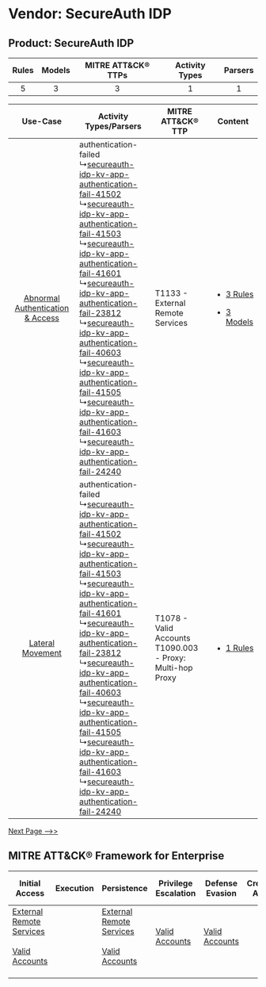 Vendor: SecureAuth IDP
======================
Product: SecureAuth IDP
-----------------------
| Rules | Models | MITRE ATT&CK® TTPs | Activity Types | Parsers |
|:-----:|:------:|:------------------:|:--------------:|:-------:|
|   5   |   3    |         3          |       1        |    1    |

|    Use-Case    | Activity Types/Parsers    | MITRE ATT&CK® TTP    | Content    |
|:----:| ---- | ---- | ---- |
| [Abnormal Authentication & Access](../../../UseCases/uc_abnormal_authentication_&_access.md) |  authentication-failed<br> ↳[secureauth-idp-kv-app-authentication-fail-41502](Ps/pC_secureauthidpkvappauthenticationfail41502.md)<br> ↳[secureauth-idp-kv-app-authentication-fail-41503](Ps/pC_secureauthidpkvappauthenticationfail41503.md)<br> ↳[secureauth-idp-kv-app-authentication-fail-41601](Ps/pC_secureauthidpkvappauthenticationfail41601.md)<br> ↳[secureauth-idp-kv-app-authentication-fail-23812](Ps/pC_secureauthidpkvappauthenticationfail23812.md)<br> ↳[secureauth-idp-kv-app-authentication-fail-40603](Ps/pC_secureauthidpkvappauthenticationfail40603.md)<br> ↳[secureauth-idp-kv-app-authentication-fail-41505](Ps/pC_secureauthidpkvappauthenticationfail41505.md)<br> ↳[secureauth-idp-kv-app-authentication-fail-41603](Ps/pC_secureauthidpkvappauthenticationfail41603.md)<br> ↳[secureauth-idp-kv-app-authentication-fail-24240](Ps/pC_secureauthidpkvappauthenticationfail24240.md)<br> | T1133 - External Remote Services<br>    | [<ul><li>3 Rules</li></ul><ul><li>3 Models</li></ul>](RM/r_m_secureauth_idp_secureauth_idp_Abnormal_Authentication_&_Access.md) |
|    [Lateral Movement](../../../UseCases/uc_lateral_movement.md)    |  authentication-failed<br> ↳[secureauth-idp-kv-app-authentication-fail-41502](Ps/pC_secureauthidpkvappauthenticationfail41502.md)<br> ↳[secureauth-idp-kv-app-authentication-fail-41503](Ps/pC_secureauthidpkvappauthenticationfail41503.md)<br> ↳[secureauth-idp-kv-app-authentication-fail-41601](Ps/pC_secureauthidpkvappauthenticationfail41601.md)<br> ↳[secureauth-idp-kv-app-authentication-fail-23812](Ps/pC_secureauthidpkvappauthenticationfail23812.md)<br> ↳[secureauth-idp-kv-app-authentication-fail-40603](Ps/pC_secureauthidpkvappauthenticationfail40603.md)<br> ↳[secureauth-idp-kv-app-authentication-fail-41505](Ps/pC_secureauthidpkvappauthenticationfail41505.md)<br> ↳[secureauth-idp-kv-app-authentication-fail-41603](Ps/pC_secureauthidpkvappauthenticationfail41603.md)<br> ↳[secureauth-idp-kv-app-authentication-fail-24240](Ps/pC_secureauthidpkvappauthenticationfail24240.md)<br> | T1078 - Valid Accounts<br>T1090.003 - Proxy: Multi-hop Proxy<br> | [<ul><li>1 Rules</li></ul>](RM/r_m_secureauth_idp_secureauth_idp_Lateral_Movement.md)    |
[Next Page -->>](2_ds_secureauth_idp_secureauth_idp.md)

MITRE ATT&CK® Framework for Enterprise
--------------------------------------
| Initial Access                                                                                                                                   | Execution | Persistence                                                                                                                                      | Privilege Escalation                                                | Defense Evasion                                                     | Credential Access | Discovery | Lateral Movement | Collection | Command and Control                                                                                                                       | Exfiltration | Impact |
| ------------------------------------------------------------------------------------------------------------------------------------------------ | --------- | ------------------------------------------------------------------------------------------------------------------------------------------------ | ------------------------------------------------------------------- | ------------------------------------------------------------------- | ----------------- | --------- | ---------------- | ---------- | ----------------------------------------------------------------------------------------------------------------------------------------- | ------------ | ------ |
| [External Remote Services](https://attack.mitre.org/techniques/T1133)<br><br>[Valid Accounts](https://attack.mitre.org/techniques/T1078)<br><br> |           | [External Remote Services](https://attack.mitre.org/techniques/T1133)<br><br>[Valid Accounts](https://attack.mitre.org/techniques/T1078)<br><br> | [Valid Accounts](https://attack.mitre.org/techniques/T1078)<br><br> | [Valid Accounts](https://attack.mitre.org/techniques/T1078)<br><br> |                   |           |                  |            | [Proxy: Multi-hop Proxy](https://attack.mitre.org/techniques/T1090/003)<br><br>[Proxy](https://attack.mitre.org/techniques/T1090)<br><br> |              |        |